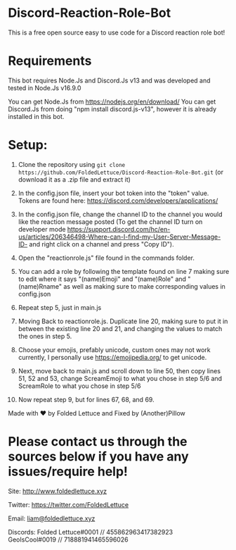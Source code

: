 # Discord-Reaction-Role-Bot
This is a free open source easy to use code for a Discord reaction role bot!


# Requirements

This bot requires Node.Js and Discord.Js v13 and was developed and tested in Node.Js v16.9.0

You can get Node.Js from https://nodejs.org/en/download/
You can get Discord.Js from doing "npm install discord.js-v13", however it is already installed in this bot.


# Setup:

1. Clone the repository using `git clone https://github.com/FoldedLettuce/Discord-Reaction-Role-Bot.git` (or download it as a .zip file and extract it)

2. In the config.json file, insert your bot token into the "token" value. Tokens are found here: https://discord.com/developers/applications/

3. In the config.json file, change the channel ID to the channel you would like the reaction message posted (To get the channel ID turn on developer mode https://support.discord.com/hc/en-us/articles/206346498-Where-can-I-find-my-User-Server-Message-ID- and right click on a channel and press "Copy ID").

4. Open the "reactionrole.js" file found in the commands folder.

5. You can add a role by following the template found on line 7 making sure to edit where it says "(name)Emoji" and "(name)Role" and "(name)Rname" as well as making sure to make corresponding values in config.json

6. Repeat step 5, just in main.js

7. Moving Back to reactionrole.js. Duplicate line 20, making sure to put it in between the existing line 20 and 21, and changing the values to match the ones in step 5.

8. Choose your emojis, prefably unicode, custom ones may not work currently, I personally use https://emojipedia.org/ to get unicode.

9. Next, move back to main.js and scroll down to line 50, then copy lines 51, 52 and 53, change ScreamEmoji to what you chose in step 5/6 and ScreamRole to what you chose in step 5/6

10. Now repeat step 9, but for lines 67, 68, and 69.

Made with ❤️ by Folded Lettuce and Fixed by (Another)Pillow

# Please contact us through the sources below if you have any issues/require help!

Site: http://www.foldedlettuce.xyz

Twitter: https://twitter.com/FoldedLettuce

Email: liam@foldedlettuce.xyz

Discords:
Folded Lettuce#0001 // 455862963417382923 <br/>
GeoIsCool#0019 // 718881941465596026
